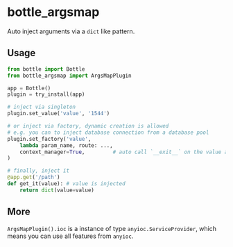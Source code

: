# bottle_argsmap

Auto inject arguments via a `dict` like pattern.

## Usage

``` py
from bottle import Bottle
from bottle_argsmap import ArgsMapPlugin

app = Bottle()
plugin = try_install(app)

# inject via singleton
plugin.set_value('value', '1544')

# or inject via factory, dynamic creation is allowed
# e.g. you can to inject database connection from a database pool
plugin.set_factory('value',
    lambda param_name, route: ...,
    context_manager=True,         # auto call `__exit__` on the value after responsed
)

# finally, inject it
@app.get('/path')
def get_it(value): # value is injected
    return dict(value=value)
```

## More

`ArgsMapPlugin().ioc` is a instance of type `anyioc.ServiceProvider`, which means you can use all features from `anyioc`.

